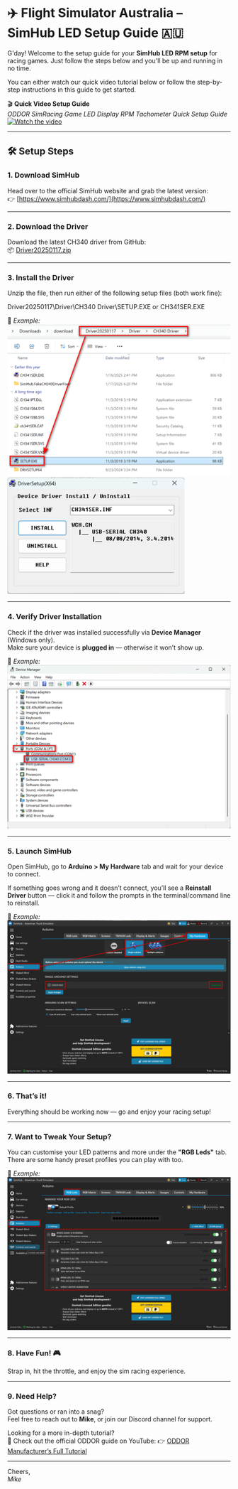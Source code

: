 # ✈️ Flight Simulator Australia – SimHub LED Setup Guide 🇦🇺

G'day! Welcome to the setup guide for your **SimHub LED RPM setup** for racing games. Just follow the steps below and you'll be up and running in no time.

You can either watch our quick video tutorial below or follow the step-by-step instructions in this guide to get started.

🎬 **Quick Video Setup Guide**  
_ODDOR SimRacing Game LED Display RPM Tachometer Quick Setup Guide_
[![Watch the video](https://img.youtube.com/vi/10cDQuLd4Ck/hqdefault.jpg)](https://youtu.be/10cDQuLd4Ck)

---

## 🛠️ Setup Steps

### 1. Download SimHub
Head over to the official SimHub website and grab the latest version:  
👉 [https://www.simhubdash.com/](https://www.simhubdash.com/)

---

### 2. Download the Driver
Download the latest CH340 driver from GitHub:  
📦 [Driver20250117.zip](https://github.com/MikeTheSimmer/oddor-led-rpm-setup/blob/main/driver/Driver20250117.zip)

---

### 3. Install the Driver
Unzip the file, then run either of the following setup files (both work fine):

Driver20250117\Driver\CH340 Driver\SETUP.EXE or CH341SER.EXE


📸 _Example:_  
![Driver Install](/images/driver_install_explorer.png)
<img src="/images/driver_install.png" alt="Driver Install" width="400"/>

---

### 4. Verify Driver Installation
Check if the driver was installed successfully via **Device Manager** (Windows only).  
Make sure your device is **plugged in** — otherwise it won’t show up.

📸 _Example:_  
![Device Manager](/images/device_manager.png)

---

### 5. Launch SimHub
Open SimHub, go to **Arduino > My Hardware** tab and wait for your device to connect.

If something goes wrong and it doesn’t connect, you’ll see a **Reinstall Driver** button — click it and follow the prompts in the terminal/command line to reinstall.

📸 _Example:_  
![SimHub](/images/simhub.png)

---

### 6. That’s it!
Everything should be working now — go and enjoy your racing setup!

---

### 7. Want to Tweak Your Setup?
You can customise your LED patterns and more under the **"RGB Leds"** tab.  
There are some handy preset profiles you can play with too.

📸 _Example:_  
![SimHub LED Settings](/images/simhub_led.png)

---

### 8. Have Fun! 🎮
Strap in, hit the throttle, and enjoy the sim racing experience.

---

### 9. Need Help?
Got questions or ran into a snag?  
Feel free to reach out to **Mike**, or join our Discord channel for support.

Looking for a more in-depth tutorial?  
📖 Check out the official ODDOR guide on YouTube:
👉 [ODDOR Manufacturer’s Full Tutorial](https://www.youtube.com/watch?v=cbGOgg3QetU)

---

Cheers,  
_Mike_
